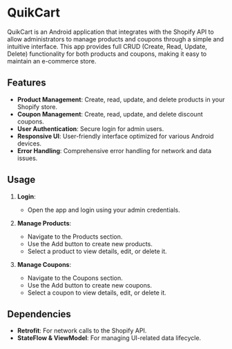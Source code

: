# QuikCart

QuikCart is an Android application that integrates with the Shopify API to allow administrators to manage products and coupons through a simple and intuitive interface. This app provides full CRUD (Create, Read, Update, Delete) functionality for both products and coupons, making it easy to maintain an e-commerce store.

## Features

- **Product Management**: Create, read, update, and delete products in your Shopify store.
- **Coupon Management**: Create, read, update, and delete discount coupons.
- **User Authentication**: Secure login for admin users.
- **Responsive UI**: User-friendly interface optimized for various Android devices.
- **Error Handling**: Comprehensive error handling for network and data issues.

## Usage

1. **Login**:
    - Open the app and login using your admin credentials.

2. **Manage Products**:
    - Navigate to the Products section.
    - Use the Add button to create new products.
    - Select a product to view details, edit, or delete it.

3. **Manage Coupons**:
    - Navigate to the Coupons section.
    - Use the Add button to create new coupons.
    - Select a coupon to view details, edit, or delete it.

## Dependencies

- **Retrofit**: For network calls to the Shopify API.
- **StateFlow & ViewModel**: For managing UI-related data lifecycle.
